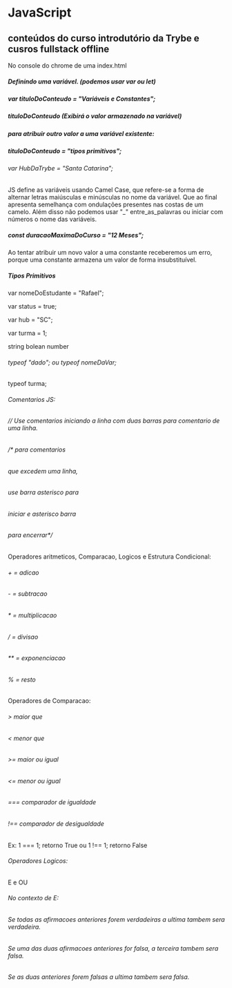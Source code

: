 # JavaScript
## conteúdos do curso introdutório da Trybe e cusros fullstack offline

No console do chrome de uma index.html

##### Definindo uma variável. (podemos usar var ou let)
##### var tituloDoConteudo = "Variáveis e Constantes";
##### tituloDoConteudo (Exibirá o valor armazenado na variável)
##### para atribuir outro valor a uma variável existente:
##### tituloDoConteudo = "tipos primitivos";
###### var HubDaTrybe = "Santa Catarina";

JS define as variáveis usando Camel Case, que refere-se a forma
de alternar letras maiúsculas e minúsculas no nome da variável.
Que ao final apresenta semelhança com ondulações presentes nas costas de um camelo.
Além disso não podemos usar "_" entre_as_palavras ou iniciar com números o nome das variáveis.

##### const duracaoMaximaDoCurso = "12 Meses";
Ao tentar atribuir um novo valor a uma constante
receberemos um erro, porque uma constante armazena
um valor de forma insubstituível.

##### Tipos Primitivos

var nomeDoEstudante = "Rafael";

var status = true;

var hub = "SC";

var turma = 1;

string
bolean
number

###### typeof "dado"; ou typeof nomeDaVar;
typeof turma;

###### Comentarios JS:
###### // Use comentarios iniciando a linha com duas barras para comentario de uma linha.

###### /* para comentarios
###### que excedem uma linha,
###### use barra asterisco para
###### iniciar e asterisco barra
###### para encerrar*/

Operadores aritmeticos, Comparacao, Logicos e Estrutura Condicional:

###### + = adicao
###### - = subtracao
###### * = multiplicacao
###### / = divisao
###### ** = exponenciacao
###### % = resto

Operadores de Comparacao:

###### > maior que
###### < menor que
###### >= maior ou igual
###### <= menor ou igual
###### === comparador de igualdade
###### !== comparador de desigualdade
Ex: 1 === 1; retorno True ou 1 !== 1; retorno False

###### Operadores Logicos:
E e OU

###### No contexto de E:
###### Se todas as afirmacoes anteriores forem verdadeiras a ultima tambem sera verdadeira.
###### Se uma das duas afirmacoes anteriores for falsa, a terceira tambem sera falsa.
###### Se as duas anteriores forem falsas a ultima tambem sera falsa.


